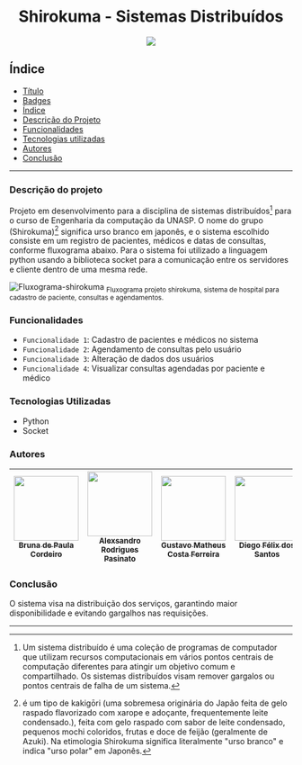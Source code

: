 
<h1 align="center"> Shirokuma - Sistemas Distribuídos </h1>

<p align="center">
<img src="http://img.shields.io/static/v1?label=STATUS&message=EM%20DESENVOLVIMENTO&color=GREEN&style=for-the-badge"/>
</p>

## Índice 

* [Título](#Titulo)
* [Badges](#badges)
* [Índice](#índice)
* [Descrição do Projeto](#descrição-do-projeto)
* [Funcionalidades](#Funcionalidades)
* [Tecnologias utilizadas](#tecnologias-utilizadas)
* [Autores](#pessoas-contribuidoras)
* [Conclusão](#conclusão)
---
### Descrição do projeto
Projeto em desenvolvimento para a disciplina de sistemas distribuídos[^1] para o curso de 
Engenharia da computação da UNASP. O nome do grupo (Shirokuma)[^2] significa urso branco em japonês, 
e o sistema escolhido consiste em um registro de pacientes, médicos e datas de consultas, conforme fluxograma abaixo.
Para o sistema foi utilizado a linguagem python usando a biblioteca socket para a comunicação entre os servidores e
cliente dentro de uma mesma rede.

![Fluxograma-shirokuma](https://github.com/bruninhaout/Shirokuma/assets/65495514/0d5016fe-8e00-44c6-b1fd-095db1aec5f1)
<sub> Fluxograma projeto shirokuma, sistema de hospital para cadastro de paciente, consultas e agendamentos. </sub>

### Funcionalidades
- `Funcionalidade 1`: Cadastro de pacientes e médicos no sistema
- `Funcionalidade 2`: Agendamento de consultas pelo usuário
- `Funcionalidade 3`: Alteração de dados dos usuários
- `Funcionalidade 4`: Visualizar consultas agendadas por paciente e médico

### Tecnologias Utilizadas
- Python
- Socket

### Autores
| [<img src="https://avatars.githubusercontent.com/u/65495514?v=4" width=115><br><sub>Bruna de Paula Cordeiro</sub>](https://github.com/bruninhaout) |  [<img src="https://avatars.githubusercontent.com/u/73611056?v=4" width=115><br><sub>Alexsandro Rodrigues Pasinato</sub>](https://github.com/Alekk123) |  [<img src="https://avatars.githubusercontent.com/u/62715760?v=4" width=115><br><sub>Gustavo Matheus Costa Ferreira</sub>](https://github.com/GustavoMCF) | [<img src="https://avatars.githubusercontent.com/u/134543593?v=4" width=115><br><sub>Diego Félix dos Santos</sub>](https://github.com/Diegofelix1989) | [<img src="https://avatars.githubusercontent.com/u/65493185?v=4" width=115><br><sub>Pedro Henrique Medeiros de Melo</sub>](https://github.com/PedroHenriqueMM) |
| :---: | :---: | :---: | :---: | :---: |

### Conclusão
O sistema visa na distribuição dos serviços, garantindo maior disponibilidade e evitando gargalhos nas requisições.

---

[^1]: Um sistema distribuído é uma coleção de programas de computador que utilizam
recursos computacionais em vários pontos centrais de computação diferentes
para atingir um objetivo comum e compartilhado.
Os sistemas distribuídos visam remover gargalos ou pontos centrais de falha de
um sistema.
[^2]: é um tipo de kakigōri (uma sobremesa originária do Japão feita de gelo raspado 
flavorizado com xarope e adoçante, frequentemente leite condensado.), feita com gelo raspado com sabor de leite condensado, 
pequenos mochi coloridos, frutas e doce de feijão (geralmente de Azuki). Na etimologia Shirokuma significa literalmente 
"urso branco" e indica "urso polar" em Japonês. 
